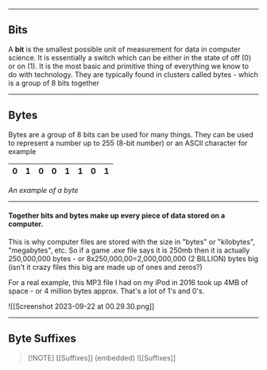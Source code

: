 
---
## Bits
A **bit** is the smallest possible unit of measurement for data in computer science.  It is essentially a switch which can be either in the state of off (0) or on (1). It is the most basic and primitive thing of everything we know to do with technology. They are typically found in clusters called bytes - which is a group of 8 bits together

---
## Bytes
Bytes are a group of 8 bits can be used for many things. They can be used to represent a number up to 255 (8-bit number) or an ASCII character for example

| 0 | 1 | 0 | 0 | 1 | 1 | 0 | 1 |
|---|---|---|---|---|---|---|---|
*An example of a byte*

---
#### Together bits and bytes make up every piece of data stored on a computer.
This is why computer files are stored with the size in "bytes" or "kilobytes", "megabytes", etc.
So if a game *.exe* file says it is 250mb then it is actually 250,000,000 bytes - or 8x250,000,00=2,000,000,000 (2 BILLION) bytes big (isn't it crazy files this big are made up of ones and zeros?)

For a real example, this MP3 file I had on my iPod in 2016 took up 4MB of space - or 4 million bytes approx. That's a lot of 1's and 0's.

![[Screenshot 2023-09-22 at 00.29.30.png]]


-----
## Byte Suffixes

> [!NOTE] [[Suffixes]] (embedded)
> ![[Suffixes]]


